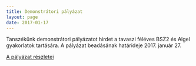 ```yaml
---
title: Demonstrátori pályázat
layout: page 
date: 2017-01-17
---
```


Tanszékünk demonstrátori pályázatot hirdet a tavaszi féléves BSZ2 és Algel gyakorlatok tartására. A pályázat beadásának határideje 2017. január 27. 


[A pályázat részletei](../demonstratori_palyazat.pdf)

